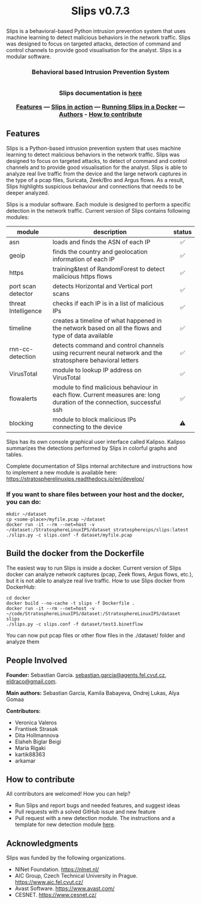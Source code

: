 <h1 align="center"> 

Slips v0.7.3
</h1>

Slips is a behavioral-based Python intrusion prevention system that uses machine learning to detect malicious behaviors in the network traffic. Slips was designed to focus on targeted attacks, detection of command and control channels to provide good visualisation for the analyst.
Slips is a modular software.

<h3 align="center"> 
Behavioral based Intrusion Prevention System<br><br>

Slips documentation is [here](https://stratospherelinuxips.readthedocs.io/en/develop/) <br>

[Features](#features) — [Slips in action](#slips-in-action) — [Running Slips in a Docker](#running-slips-in-a-docker) — [Authors](#authors) - [How to contribute](#how-to-contribute)
</h3>

## Features

Slips is a Python-based intrusion prevention system that uses machine learning to detect malicious behaviors in the network traffic. Slips was designed to focus on targeted attacks, to detect of command and control channels and to provide good visualisation for the analyst. Slips is able to analyze real live traffic from the device and the large network captures in the type of a pcap files, Suricata, Zeek/Bro and Argus flows. As a result, Slips highlights suspicious behaviour and connections that needs to be deeper analyzed. 

Slips is a modular software. Each module is designed to perform a specific detection in the network traffic. Current version of Slips contains following modules:

|   module  |   description | status |
| ---| --- | :-: |
| asn | loads and finds the ASN of each IP |✅|
| geoip | finds the country and geolocation information of each IP |✅|
| https | training&test of RandomForest to detect malicious https flows |✅|
| port scan detector | detects Horizontal and Vertical port scans |✅|
| threat Intelligence | checks if each IP is in a list of malicious IPs  |✅|
| timeline |  creates a timeline of what happened in the network based on all the flows and type of data available  |✅|
| rnn-cc-detection | detects command and control channels using recurrent neural network and the stratosphere behavioral letters |✅|
| VirusTotal | module to lookup IP address on VirusTotal |✅|
| flowalerts | module to find malicious behaviour in each flow. Current measures are: long duration of the connection, successful ssh |✅|
| blocking | module to block malicious IPs connecting to the device |⚠️|


Slips has its own console graphical user interface called Kalipso. Kalipso summarizes the detections performed by Slips in colorful graphs and tables.

Complete documentation of Slips internal architecture and instructions how to implement a new module is available here: https://stratospherelinuxips.readthedocs.io/en/develop/

### If you want to share files between your host and the docker, you can do:

	mkdir ~/dataset
	cp <some-place>/myfile.pcap ~/dataset
	docker run -it --rm --net=host -v ~/dataset:/StratosphereLinuxIPS/dataset stratosphereips/slips:latest
	./slips.py -c slips.conf -f dataset/myfile.pcap


## Build the docker from the Dockerfile

The easiest way to run Slips is inside a docker. Current version of Slips docker can analyze network captures (pcap, Zeek flows, Argus flows, etc.), but it is not able to analyze real live traffic. How to use Slips docker from DockerHub:

	cd docker
	docker build --no-cache -t slips -f Dockerfile .
	docker run -it --rm --net=host -v ~/code/StratosphereLinuxIPS/dataset:/StratosphereLinuxIPS/dataset slips
	./slips.py -c slips.conf -f dataset/test3.binetflow

You can now put pcap files or other flow files in the ./dataset/ folder and analyze them

## People Involved

**Founder:** Sebastian Garcia. sebastian.garcia@agents.fel.cvut.cz, eldraco@gmail.com. 

**Main authors:** Sebastian Garcia, Kamila Babayeva, Ondrej Lukas, Alya Gomaa

**Contributors:**
- Veronica Valeros
- Frantisek Strasak
- Dita Hollmannova
- Elaheh Biglar Beigi
- Maria Rigaki 
- kartik88363
- arkamar

## How to contribute
All contributors are welcomed! How you can help?

- Run Slips and report bugs and needed features, and suggest ideas
- Pull requests with a solved GitHub issue and new feature
- Pull request with a new detection module. The instructions and a template for new detection module [here](https://stratospherelinuxips.readthedocs.io/en/develop/).

## Acknowledgments
Slips was funded by the following organizations.

- NlNet Foundation. https://nlnet.nl/
- AIC Group, Czech Technical University in Prague. https://www.aic.fel.cvut.cz/
- Avast Software. https://www.avast.com/
- CESNET. https://www.cesnet.cz/
